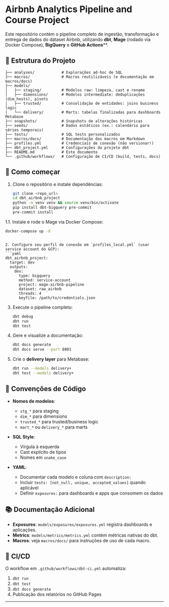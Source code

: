 # Airbnb Analytics Pipeline and Course Project

Este repositório contém o pipeline completo de ingestão, transformação e entrega de dados do dataset Airbnb, utilizando **dbt**, **Mage** (rodado via Docker Compose), **BigQuery** e **GitHub Actions**\*\*.

## 📁 Estrutura do Projeto

```
├── analyses/            # Explorações ad-hoc de SQL
├── macros/              # Macros reutilizáveis (e documentação em macros/docs)
├── models/
│   ├── staging/         # Modelos raw: limpeza, cast e rename
│   ├── dimensions/      # Modelos intermediate: deduplicações (dim_hosts), pivots
│   ├── trusted/         # Consolidação de entidades: joins business logic
│   └── delivery/        # Marts: tabelas finalizadas para dashboards Metabase
├── snapshots/           # Snapshots de alterações históricas
├── seeds/               # Dados estáticos (ex.: calendário para séries temporais)
├── tests/               # SQL tests personalizados
├── macros/docs/         # Documentação das macros em Markdown
├── profiles.yml         # Credenciais de conexão (não versionar!)
├── dbt_project.yml      # Configurações do projeto dbt
├── README.md            # Este documento
└── .github/workflows/   # Configuração de CI/CD (build, tests, docs)
```

## 🚀 Como começar

1. Clone o repositório e instale dependências:

   ```bash
   git clone <repo_url>
   cd dbt_airbnb_project
   python -m venv venv && source venv/bin/activate
   pip install dbt-bigquery pre-commit
   pre-commit install
   ```

1.1. Instale e rode o Mage via Docker Compose:

```bash
docker-compose up -d
```

````

2. Configure seu perfil de conexão em `profiles_local.yml` (usar service account do GCP):
```yaml
dbt_airbnb_project:
  target: dev
  outputs:
    dev:
      type: bigquery
      method: service-account
      project: mage-airbnb-pipeline
      dataset: raw_airbnb
      threads: 4
      keyfile: /path/to/credentials.json
````

3. Execute o pipeline completo:

   ```bash
   dbt debug
   dbt run
   dbt test
   ```

4. Gere e visualize a documentação:

   ```bash
   dbt docs generate
   dbt docs serve --port 8001
   ```

5. Crie o **delivery layer** para Metabase:

   ```bash
   dbt run --models delivery+
   dbt test --models delivery+
   ```

## 📖 Convenções de Código

* **Nomes de modelos**:

  * `stg_*` para staging
  * `dim_*` para dimensions
  * `trusted_*` para trusted/business logic
  * `mart_*` ou `delivery_*` para marts
* **SQL Style**:

  * Vírgula à esquerda
  * Cast explícito de tipos
  * Nomes em `snake_case`
* **YAML**:

  * Documentar cada modelo e coluna com `description:`
  * Incluir `tests: [not_null, unique, accepted_values]` quando aplicável
  * Definir `exposures:` para dashboards e apps que consomem os dados

## 📚 Documentação Adicional

* **Exposures**: `models/exposures/exposures.yml` registra dashboards e aplicações.
* **Metrics**: `models/metrics/metrics.yml` contém métricas nativas do dbt.
* **Macros**: veja `macros/docs/` para instruções de uso de cada macro.

## 🔄 CI/CD

O workflow em `.github/workflows/dbt-ci.yml` automatiza:

1. `dbt run`
2. `dbt test`
3. `dbt docs generate`
4. Publicação dos relatórios no GitHub Pages

---
